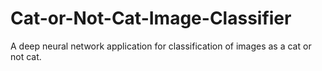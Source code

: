 # Cat-or-Not-Cat-Image-Classifier
A deep neural network application for classification of images as a cat or not cat.
